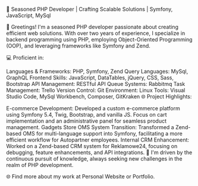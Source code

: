 🚀 Seasoned PHP Developer | Crafting Scalable Solutions | Symfony, JavaScript, MySql

👋 Greetings! I'm a seasoned PHP developer passionate about creating efficient web solutions. With over two years of experience, I specialize in backend programming using PHP, employing Object-Oriented Programming (OOP), and leveraging frameworks like Symfony and Zend.

💻 Proficient in:

Languages & Frameworks: PHP, Symfony, Zend
Query Languages: MySql, GraphQL
Frontend Skills: JavaScript, DataTables, jQuery, CSS, Sass, Bootstrap
API Management: RESTful API
Queue Systems: Rabbitmq
Task Management: Trello
Version Control: Git
Environment: Linux
Tools: Visual Studio Code, MySql Workbench, Composer, GitKraken
🌐 Project Highlights:

E-commerce Development: Developed a custom e-commerce platform using Symfony 5.4, Twig, Bootstrap, and vanilla JS. Focus on cart implementation and an administrative panel for seamless product management. Gadgets Store
OMS System Transition: Transformed a Zend-based OMS for multi-language support into Symfony, facilitating a more efficient workflow for Autopartner employees.
Internal CRM Enhancement: Worked on a Zend-based CRM system for Reklamowe24, focusing on debugging, feature enhancements, and API integrations.
🎯 I'm driven by the continuous pursuit of knowledge, always seeking new challenges in the realm of PHP development.

🌐 Find more about my work at Personal Website or Portfolio.
